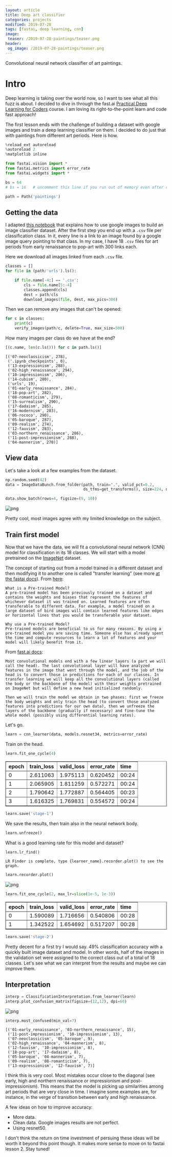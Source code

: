 ```yaml
---
layout: article
title: Deep art classifier
categories: projects
modified: 2019-07-28
tags: [fastai, deep learning, cnn]
image:
 teaser: /2019-07-28-paintings/teaser.png
header:
 og_image: /2019-07-28-paintings/teaser.png
---
```


Convolutional neural network classifier of art paintings.

# Intro

Deep learning is taking over the world now, so I want to see what all this fuzz is about. I decided to dive in through the fast.ai [Practical Deep Learning for Coders](https://course.fast.ai/index.html) course. I am loving its right-to-the-point learn and code fast approach!

The first lesson ends with the challenge of building a dataset with google images and train a deep learning classifier on them. I decided to do just that with paintings from different art periods. Here is how.


```python
%reload_ext autoreload
%autoreload 2
%matplotlib inline
```


```python
from fastai.vision import *
from fastai.metrics import error_rate
from fastai.widgets import *
```


```python
bs = 64
# bs = 16   # uncomment this line if you run out of memory even after clicking Kernel->Restart
```


```python
path = Path('paintings')
```

## Getting the data

I adapted [this notebook](https://github.com/fastai/course-v3/blob/master/nbs/dl1/lesson2-download.ipynb) that explains how to use google images to build an image classifier dataset. After the first step you end up with a `.csv` file per classification class. In it, every line is a link to an image found by a google image query pointing to that class. In my case, I have 18 `.csv` files for art periods from early renaissance to pop-art with 300 links each.

Here we download all images linked from each `.csv` file.


```python
classes = []
for file in (path/'urls').ls():

    if file.name[-4:] == '.csv':
        cls = file.name[5:-4]
        classes.append(cls)
        dest = path/cls
        download_images(file, dest, max_pics=300)
```

Then we can remove any images that can't be opened:


```python
for c in classes:
    print(c)
    verify_images(path/c, delete=True, max_size=500)
```

How many images per class do we have at the end?


```python
[(c.name, len(c.ls())) for c in path.ls()]
```




    [('07-neoclassicism', 278),
     ('.ipynb_checkpoints', 0),
     ('13-expressionism', 288),
     ('02-high_renaissance', 294),
     ('10-impressionism', 286),
     ('14-cubism', 280),
     ('urls', 19),
     ('01-early_renaissance', 284),
     ('18-pop-art', 282),
     ('08-romanticism', 279),
     ('15-surrealism', 290),
     ('17-dadaism', 285),
     ('16-modernism', 283),
     ('06-rococo', 290),
     ('05-baroque', 287),
     ('09-realism', 274),
     ('12-fauvism', 283),
     ('03-northern_renaissance', 286),
     ('11-post-impressionism', 288),
     ('04-mannerism', 270)]



## View data

Let's take a look at a few examples from the dataset.


```python
np.random.seed(42)
data = ImageDataBunch.from_folder(path, train=".", valid_pct=0.2,
                                  ds_tfms=get_transforms(), size=224, num_workers=4).normalize(imagenet_stats)
```


```python
data.show_batch(rows=4, figsize=(9, 10))
```


![png](/images/2019-07-28-paintings/output_13_0.png)


Pretty cool, most images agree with my limited knowledge on the subject.

## Train first model

Now that we have the data, we will fit a convolutional neural network (CNN) model for classification in its 18 classes. We will start with a model pretrained on the [ImageNet](http://image-net.org/) dataset.

The concept of starting out from a model trained in a different dataset and then modifying it to another one is called "transfer learning" (see more [at the fastai docs](https://docs.fast.ai/vision.learner.html#Transfer-learning)). From [here](https://www.kaggle.com/pytorch/resnet34):


```
What is a Pre-trained Model?
A pre-trained model has been previously trained on a dataset and contains the weights and biases that represent the features of whichever dataset it was trained on. Learned features are often transferable to different data. For example, a model trained on a large dataset of bird images will contain learned features like edges or horizontal lines that you would be transferable your dataset.

Why use a Pre-trained Model?
Pre-trained models are beneficial to us for many reasons. By using a pre-trained model you are saving time. Someone else has already spent the time and compute resources to learn a lot of features and your model will likely benefit from it.
```

From [fast.ai docs](https://docs.fast.ai/vision.learner.html#Transfer-learning):

```
Most convolutional models end with a few linear layers (a part we will call the head). The last convolutional layer will have analyzed features in the image that went through the model, and the job of the head is to convert those in predictions for each of our classes. In transfer learning we will keep all the convolutional layers (called the body or the backbone of the model) with their weights pretrained on ImageNet but will define a new head initialized randomly.

Then we will train the model we obtain in two phases: first we freeze the body weights and only train the head (to convert those analyzed features into predictions for our own data), then we unfreeze the layers of the backbone (gradually if necessary) and fine-tune the whole model (possibly using differential learning rates).
```

Let's go.


```python
learn = cnn_learner(data, models.resnet34, metrics=error_rate)
```

Train on the head.


```python
learn.fit_one_cycle(4)
```


<table border="1" class="dataframe">
  <thead>
    <tr style="text-align: left;">
      <th>epoch</th>
      <th>train_loss</th>
      <th>valid_loss</th>
      <th>error_rate</th>
      <th>time</th>
    </tr>
  </thead>
  <tbody>
    <tr>
      <td>0</td>
      <td>2.611063</td>
      <td>1.975113</td>
      <td>0.620452</td>
      <td>00:24</td>
    </tr>
    <tr>
      <td>1</td>
      <td>2.065905</td>
      <td>1.811259</td>
      <td>0.572271</td>
      <td>00:24</td>
    </tr>
    <tr>
      <td>2</td>
      <td>1.790642</td>
      <td>1.772887</td>
      <td>0.564405</td>
      <td>00:23</td>
    </tr>
    <tr>
      <td>3</td>
      <td>1.616325</td>
      <td>1.769831</td>
      <td>0.554572</td>
      <td>00:24</td>
    </tr>
  </tbody>
</table>



```python
learn.save('stage-1')
```

We save the results, then train also in the neural network body.


```python
learn.unfreeze()
```

What is a good learning rate for this model and dataset?


```python
learn.lr_find()
```





    LR Finder is complete, type {learner_name}.recorder.plot() to see the graph.



```python
learn.recorder.plot()
```


![png](/images/2019-07-28-paintings/output_24_0.png)



```python
learn.fit_one_cycle(2, max_lr=slice(1e-5, 1e-3))
```


<table border="1" class="dataframe">
  <thead>
    <tr style="text-align: left;">
      <th>epoch</th>
      <th>train_loss</th>
      <th>valid_loss</th>
      <th>error_rate</th>
      <th>time</th>
    </tr>
  </thead>
  <tbody>
    <tr>
      <td>0</td>
      <td>1.590089</td>
      <td>1.716656</td>
      <td>0.540806</td>
      <td>00:28</td>
    </tr>
    <tr>
      <td>1</td>
      <td>1.342522</td>
      <td>1.654692</td>
      <td>0.517207</td>
      <td>00:28</td>
    </tr>
  </tbody>
</table>



```python
learn.save('stage-2')
```

Pretty decent for a first try I would say. 49% classification accuracy with a quickly built image dataset and model. In other words, half of the images in the validation set were assigned to the correct class out of a total of 18 classes. Let's see what we can interpret from the results and maybe we can improve them.

## Interpretation


```python
interp = ClassificationInterpretation.from_learner(learn)
interp.plot_confusion_matrix(figsize=(12,12), dpi=60)
```


![png](/images/2019-07-28-paintings/output_29_0.png)



```python
interp.most_confused(min_val=7)
```




    [('01-early_renaissance', '03-northern_renaissance', 15),
     ('11-post-impressionism', '10-impressionism', 13),
     ('07-neoclassicism', '05-baroque', 9),
     ('02-high_renaissance', '04-mannerism', 8),
     ('12-fauvism', '10-impressionism', 8),
     ('18-pop-art', '17-dadaism', 8),
     ('05-baroque', '04-mannerism', 7),
     ('09-realism', '08-romanticism', 7),
     ('13-expressionism', '12-fauvism', 7)]



I think this is very cool. Most mistakes occur close to the diagonal (see early, high and northern renaissance or impressionism and post-impressionism). This means that the model is picking up similarities among art periods that are very close in time. I imagine some examples are, for instance, in the verge of transition between early and high renaissance.

A few ideas on how to improve accuracy:

* More data.
* Clean data. Google images results are not perfect.
* Using resnet50.

I don't think the return on time investment of persuing these ideas will be worth it beyond this point though. It makes more sense to move on to fastai lesson 2. Stay tuned!
